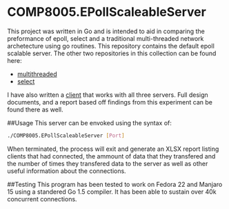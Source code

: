 # COMP8005.EPollScaleableServer
This project was written in Go and is intended to aid in comparing the preformance of epoll, select and a traditional multi-threaded network archetecture using go routines. This repository contains the default epoll scalable server. The other two repositories in this collection can be found here:
* [multithreaded](https://github.com/mvouve/COMP8005.ScalableServer)
* [select](https://github.com/mvouve/COMP8005.SelectScalableServer)

I have also written a [client](https://github.com/mvouve/COMP8005.ScalableServerClient) that works with all three servers. Full design documents, and a report based off findings from this experiment can be found there as well.

##Usage
This server can be envoked using the syntax of:
```bash
./COMP8005.EPollScaleableServer [Port]
```

When terminated, the process will exit and generate an XLSX report listing clients that had connected, the ammount of data that they transfered and the number of times they transfered data to the server as well as other useful information about the connections.

##Testing
This program has been tested to work on Fedora 22 and Manjaro 15 using a standered Go 1.5 compiler. It has been able to sustain over 40k concurrent connections.
